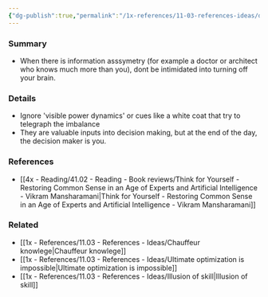 ```yaml
---
{"dg-publish":true,"permalink":"/1x-references/11-03-references-ideas/dont-let-information-assymetry-intimidate-you/","title":"Dont let information assymetry intimidate you","dgShowBacklinks":false}
---
```



### Summary
- When there is information asssymetry (for example a doctor or architect who knows much more than you), dont be intimidated into turning off your brain. 

### Details
- Ignore 'visible power dynamics' or cues like a white coat that try to telegraph the imbalance
- They are valuable inputs into decision making, but at the end of the day, the decision maker is you.

### References
- [[4x - Reading/41.02 - Reading - Book reviews/Think for Yourself - Restoring Common Sense in an Age of Experts and Artificial Intelligence - Vikram Mansharamani\|Think for Yourself - Restoring Common Sense in an Age of Experts and Artificial Intelligence - Vikram Mansharamani]]

### Related
- [[1x - References/11.03 - References - Ideas/Chauffeur knowlege\|Chauffeur knowlege]]
- [[1x - References/11.03 - References - Ideas/Ultimate optimization is impossible\|Ultimate optimization is impossible]]
- [[1x - References/11.03 - References - Ideas/Illusion of skill\|Illusion of skill]]
